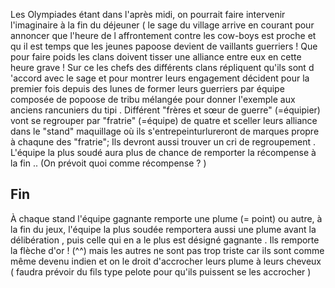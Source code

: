 Les Olympiades étant dans l'après midi, on pourrait faire intervenir l'imaginaire à la fin du déjeuner ( le sage du village arrive en courant pour annoncer que l'heure de l affrontement contre les cow-boys est proche et qu il est temps que les jeunes papoose devient de vaillants guerriers ! Que pour faire poids les clans doivent tisser une alliance entre eux en cette heure grave ! Sur ce les chefs des différents clans répliquent qu'ils sont d 'accord avec le sage et pour montrer leurs engagement décident pour la premier fois depuis des lunes de former leurs guerriers par équipe composée de popoose de tribu mélangée pour donner l'exemple aux anciens rancuniers du tipi . Différent "frères et sœur de guerre" (=équipier) vont se regrouper par "fratrie" (=équipe) de quatre et sceller leurs alliance dans le "stand" maquillage où ils s'entrepeinturlureront de marques propre à chaqune des "fratrie"; Ils devront aussi trouver un cri de regroupement . L'équipe la plus soudé aura plus de chance de remporter la récompense à la fin .. (On prévoit quoi comme récompense ? )


Fin
---
À chaque stand l'équipe gagnante remporte une plume (= point) ou autre, à la fin du jeux, l'équipe la plus soudée remportera aussi une plume avant la délibération , puis celle qui en a le plus est désigné gagnante . Ils remporte la flèche d'or ! (^^) mais les autres ne sont pas trop triste car ils sont comme même devenu indien et on le droit d'accrocher leurs plume à leurs cheveux ( faudra prévoir du fils type pelote pour qu'ils puissent se les accrocher )

